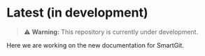 # Latest (in development)

> ⚠️ **Warning:**
> This repository is currently under development.

Here we are working on the new documentation for SmartGit.
